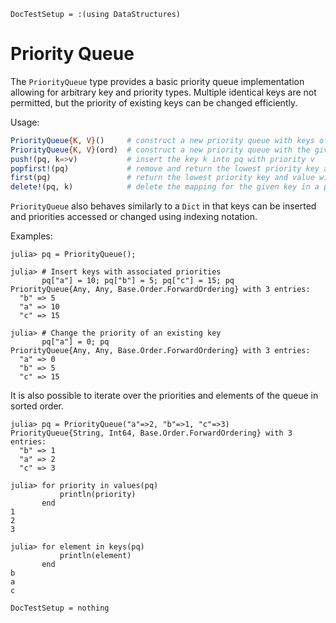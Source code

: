 ```@meta
DocTestSetup = :(using DataStructures)
```

# Priority Queue

The `PriorityQueue` type provides a basic priority queue implementation
allowing for arbitrary key and priority types. Multiple identical keys
are not permitted, but the priority of existing keys can be changed
efficiently.

Usage:

```julia
PriorityQueue{K, V}()     # construct a new priority queue with keys of type K and priorities of type V (forward ordering by default)
PriorityQueue{K, V}(ord)  # construct a new priority queue with the given types and ordering ord (Base.Order.Forward or Base.Order.Reverse)
push!(pq, k=>v)           # insert the key k into pq with priority v
popfirst!(pq)             # remove and return the lowest priority key and value
first(pq)                 # return the lowest priority key and value without removing it
delete!(pq, k)            # delete the mapping for the given key in a priority queue, and return the priority queue.
```

`PriorityQueue` also behaves similarly to a `Dict` in that keys can be
inserted and priorities accessed or changed using indexing notation.

Examples:

```jldoctest
julia> pq = PriorityQueue();

julia> # Insert keys with associated priorities
       pq["a"] = 10; pq["b"] = 5; pq["c"] = 15; pq
PriorityQueue{Any, Any, Base.Order.ForwardOrdering} with 3 entries:
  "b" => 5
  "a" => 10
  "c" => 15

julia> # Change the priority of an existing key
       pq["a"] = 0; pq
PriorityQueue{Any, Any, Base.Order.ForwardOrdering} with 3 entries:
  "a" => 0
  "b" => 5
  "c" => 15
```

It is also possible to iterate over the priorities and elements of the queue in sorted order.

```jldoctest
julia> pq = PriorityQueue("a"=>2, "b"=>1, "c"=>3)
PriorityQueue{String, Int64, Base.Order.ForwardOrdering} with 3 entries:
  "b" => 1
  "a" => 2
  "c" => 3

julia> for priority in values(pq)
           println(priority)
       end
1
2
3

julia> for element in keys(pq)
           println(element)
       end
b
a
c
```

```@meta
DocTestSetup = nothing
```
